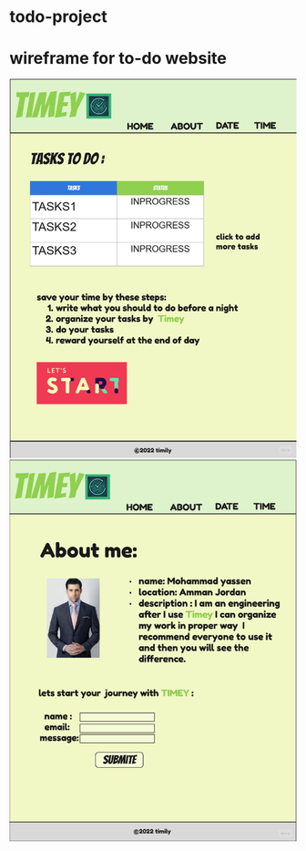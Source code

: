 # todo-project
# wireframe for to-do website
![image info](./imgs/index1.jpg)
![image info](./imgs/about.jpg)
